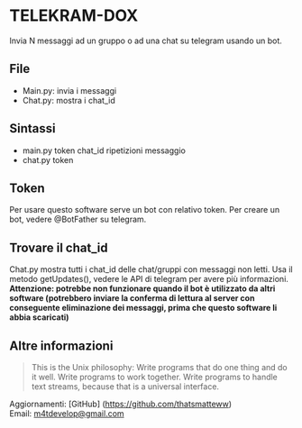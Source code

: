 # TELEKRAM-DOX #

Invia N messaggi ad un gruppo o ad una chat su telegram usando un bot.

## File ##

* Main.py: invia i messaggi
* Chat.py: mostra i chat_id

## Sintassi ##

* main.py token chat_id ripetizioni messaggio
* chat.py token

## Token ##

Per usare questo software serve un bot con relativo token. Per creare un bot, vedere @BotFather su telegram.

## Trovare il chat_id ##

Chat.py mostra tutti i chat_id delle chat/gruppi con messaggi non letti. Usa il metodo getUpdates(), vedere le API di telegram per avere più informazioni.
**Attenzione: potrebbe non funzionare quando il bot è utilizzato da altri software (potrebbero inviare la conferma di lettura al server con conseguente eliminazione dei messaggi, prima che questo software li abbia scaricati)**

## Altre informazioni ##

> This is the Unix philosophy: Write programs that do one thing and do it well. Write programs to work together. Write programs to handle text streams, because that is a universal interface.  

Aggiornamenti: [GitHub] (https://github.com/thatsmatteww)  
Email: m4tdevelop@gmail.com
